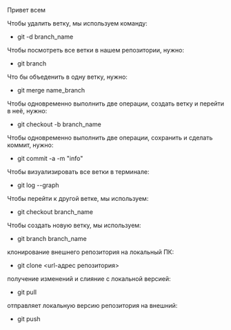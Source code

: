 Привет всем

Чтобы удалить ветку, мы используем команду:
* git -d branch_name

Чтобы посмотреть все ветки в нашем репозитории, нужно:
* git branch

Что бы объеденить в одну ветку, нужно:
* git merge name_branch

Чтобы одновременно выполнить две операции, создать ветку и перейти в неё, нужно:
* git checkout -b branch_name

Чтобы одновременно выполнить две операции, сохранить и сделать коммит, нужно:
* git commit -a -m "info"

Чтобы визуализировать все ветки в 
терминале:
* git log --graph

Чтобы перейти к другой ветке, мы используем:
* git checkout branch_name

Чтобы создать новую ветку, мы используем:
* git branch branch_name

клонирование внешнего репозитория на  локальный ПК:
* git clone <url-адрес репозитория>

получение изменений и слияние с локальной версией:
* git pull

отправляет локальную версию репозитория на внешний:
* git push
